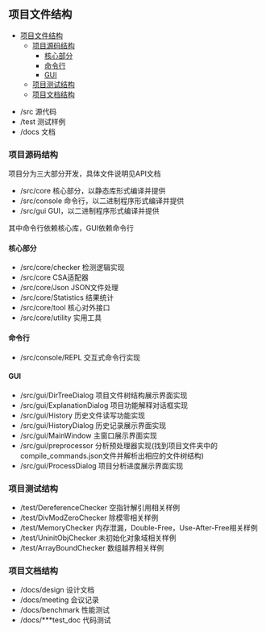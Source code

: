 ## 项目文件结构

- [项目文件结构](#项目文件结构)
  - [项目源码结构](#项目源码结构)
    - [核心部分](#核心部分)
    - [命令行](#命令行)
    - [GUI](#gui)
  - [项目测试结构](#项目测试结构)
  - [项目文档结构](#项目文档结构)

+ /src 源代码
+ /test 测试样例
+ /docs 文档


### 项目源码结构

项目分为三大部分开发，具体文件说明见API文档

+ /src/core 核心部分，以静态库形式编译并提供
+ /src/console 命令行，以二进制程序形式编译并提供
+ /src/gui GUI，以二进制程序形式编译并提供
  

其中命令行依赖核心库，GUI依赖命令行

#### 核心部分

+ /src/core/checker 检测逻辑实现
+ /src/core CSA适配器
+ /src/core/Json JSON文件处理
+ /src/core/Statistics 结果统计
+ /src/core/tool 核心对外接口
+ /src/core/utility 实用工具

#### 命令行

+ /src/console/REPL 交互式命令行实现

#### GUI

- /src/gui/DirTreeDialog 项目文件树结构展示界面实现
- /src/gui/ExplanationDialog 项目功能解释对话框实现
- /src/gui/History 历史文件读写功能实现
- /src/gui/HistoryDialog 历史记录展示界面实现
- /src/gui/MainWindow 主窗口展示界面实现
- /src/gui/preprocessor 分析预处理器实现(找到项目文件夹中的 compile_commands.json文件并解析出相应的文件树结构) 
- /src/gui/ProcessDialog 项目分析进度展示界面实现

### 项目测试结构

+ /test/DereferenceChecker 空指针解引用相关样例
+ /test/DivModZeroChecker 除模零相关样例
+ /test/MemoryChecker 内存泄漏，Double-Free，Use-After-Free相关样例
+ /test/UninitObjChecker 未初始化对象域相关样例
+ /test/ArrayBoundChecker 数组越界相关样例

### 项目文档结构

+ /docs/design 设计文档
+ /docs/meeting 会议记录
+ /docs/benchmark 性能测试
+ /docs/***test_doc 代码测试